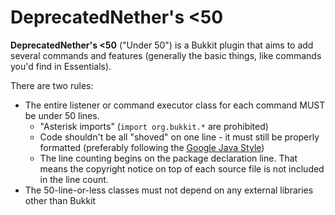 DeprecatedNether's <50
=====================

**DeprecatedNether's <50** ("Under 50") is a Bukkit plugin that aims to add several commands and features (generally the basic things, like commands you'd find in Essentials).

There are two rules:
* The entire listener or command executor class for each command MUST be under 50 lines.
  * "Asterisk imports" (`import org.bukkit.*` are prohibited)
  * Code shouldn't be all "shoved" on one line - it must still be properly formatted (preferably following the [Google Java Style](https://google-styleguide.googlecode.com/svn/trunk/javaguide.html#s4.4-column-limit))
  * The line counting begins on the package declaration line. That means the copyright notice on top of each source file is not included in the line count.
* The 50-line-or-less classes must not depend on any external libraries other than Bukkit
